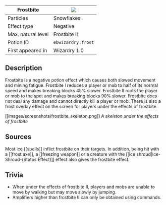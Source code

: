 | Frostbite | ![](https://github.com/Electroblob77/Wizardry/blob/1.12.2/src/main/resources/assets/ebwizardry/textures/gui/potion_icon_frost.png) |
| --- | --- |
| Particles | Snowflakes |
| Effect type | Negative |
| Max. natural level | Frostbite II |
| Potion ID | `ebwizardry:frost` |
| First appeared in | Wizardry 1.0 |

## Description
Frostbite is a negative potion effect which causes both slowed movement and mining fatigue. Frostbite I reduces a player or mob to half of its normal speed and makes breaking blocks 45% slower. Frostbite II roots the player or mob to the spot and makes breaking blocks 90% slower. Frostbite does not deal any damage and cannot directly kill a player or mob. There is also a frost overlay effect on the screen for players under the effects of frostbite.

[[images/screenshots/frostbite_skeleton.png]]
_A skeleton under the effects of frostbite_

## Sources
Most ice [[spells]] inflict frostbite on their targets. In addition, being hit with a [[frost axe]], a [[freezing weapon]] or a creature with the [[ice shroud|Ice-Shroud-(Status Effect)]] effect also gives the frostbite effect.

## Trivia
- When under the effects of frostbite II, players and mobs are unable to move by walking but may move slowly by jumping.
- Amplifiers higher than frostbite II can only be obtained using commands.